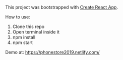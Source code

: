This project was bootstrapped with [Create React App](https://github.com/facebookincubator/create-react-app).

How to use:

1. Clone this repo
2. Open terminal inside it
3. npm install
4. npm start

Demo at: https://phonestore2019.netlify.com/
